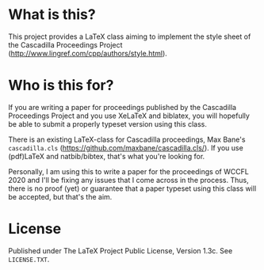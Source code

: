 # What is this?

This project provides a LaTeX class aiming to implement the style sheet of the
Cascadilla Proceedings Project
(http://www.lingref.com/cpp/authors/style.html).

# Who is this for?

If you are writing a paper for proceedings published by the Cascadilla
Proceedings Project and you use XeLaTeX and biblatex, you will hopefully be
able to submit a properly typeset version using this class.

There is an existing LaTeX-class for Cascadilla proceedings, Max Bane's
`cascadilla.cls` (https://github.com/maxbane/cascadilla.cls/). If you
use (pdf)LaTeX and natbib/bibtex, that's what you're looking for.

Personally, I am using this to write a paper for the proceedings of WCCFL 2020
and I'll be fixing any issues that I come across in the process. Thus, there is
no proof (yet) or guarantee that a paper typeset using this class will be
accepted, but that's the aim.

# License

Published under The LaTeX Project Public License, Version 1.3c. See
`LICENSE.TXT`.
